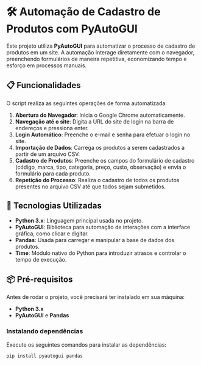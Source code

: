 # 🛠️ Automação de Cadastro de Produtos com PyAutoGUI

Este projeto utiliza **PyAutoGUI** para automatizar o processo de cadastro de produtos em um site. A automação interage diretamente com o navegador, preenchendo formulários de maneira repetitiva, economizando tempo e esforço em processos manuais.

## 📋 Funcionalidades

O script realiza as seguintes operações de forma automatizada:

1. **Abertura do Navegador**: Inicia o Google Chrome automaticamente.
2. **Navegação até o site**: Digita a URL do site de login na barra de endereços e pressiona enter.
3. **Login Automático**: Preenche o e-mail e senha para efetuar o login no site.
4. **Importação de Dados**: Carrega os produtos a serem cadastrados a partir de um arquivo CSV.
5. **Cadastro de Produtos**: Preenche os campos do formulário de cadastro (código, marca, tipo, categoria, preço, custo, observação) e envia o formulário para cada produto.
6. **Repetição do Processo**: Realiza o cadastro de todos os produtos presentes no arquivo CSV até que todos sejam submetidos.

## 🚀 Tecnologias Utilizadas

- **Python 3.x**: Linguagem principal usada no projeto.
- **PyAutoGUI**: Biblioteca para automação de interações com a interface gráfica, como clicar e digitar.
- **Pandas**: Usada para carregar e manipular a base de dados dos produtos.
- **Time**: Módulo nativo do Python para introduzir atrasos e controlar o tempo de execução.


## 📦 Pré-requisitos

Antes de rodar o projeto, você precisará ter instalado em sua máquina:

- **Python 3.x**
- **PyAutoGUI** e **Pandas**

### Instalando dependências

Execute os seguintes comandos para instalar as dependências:

```bash
pip install pyautogui pandas
